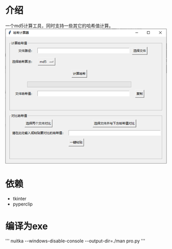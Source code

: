 # 介绍
一个md5计算工具，同时支持一些其它的哈希值计算。  
![主界面截图](./img/giao.png)
# 依赖
- tkinter
- pyperclip
# 编译为exe
'''
nuitka --windows-disable-console --output-dir=./man pro.py
'''